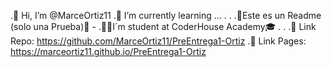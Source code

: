 .👋 Hi, I’m @MarceOrtiz11
.🌱 I’m currently learning ...
.
.
.🙌Este es un Readme (solo una Prueba)🙌 -
.👨‍🎓I´m student at CoderHouse Academy🎓
.
.
.👀 Link Repo: https://github.com/MarceOrtiz11/PreEntrega1-Ortiz
.🚀 Link Pages: https://marceortiz11.github.io/PreEntrega1-Ortiz